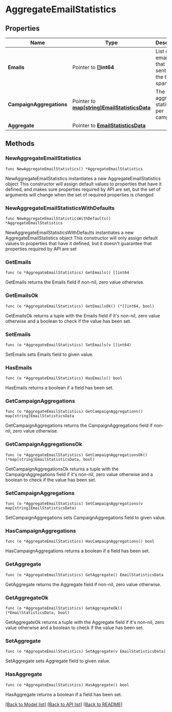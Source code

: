 # AggregateEmailStatistics

## Properties

Name | Type | Description | Notes
------------ | ------------- | ------------- | -------------
**Emails** | Pointer to **[]int64** | List of email IDs that were sent during the time span. | [optional] 
**CampaignAggregations** | Pointer to [**map[string]EmailStatisticsData**](EmailStatisticsData.md) | The aggregated statistics per campaign. | [optional] 
**Aggregate** | Pointer to [**EmailStatisticsData**](EmailStatisticsData.md) |  | [optional] 

## Methods

### NewAggregateEmailStatistics

`func NewAggregateEmailStatistics() *AggregateEmailStatistics`

NewAggregateEmailStatistics instantiates a new AggregateEmailStatistics object
This constructor will assign default values to properties that have it defined,
and makes sure properties required by API are set, but the set of arguments
will change when the set of required properties is changed

### NewAggregateEmailStatisticsWithDefaults

`func NewAggregateEmailStatisticsWithDefaults() *AggregateEmailStatistics`

NewAggregateEmailStatisticsWithDefaults instantiates a new AggregateEmailStatistics object
This constructor will only assign default values to properties that have it defined,
but it doesn't guarantee that properties required by API are set

### GetEmails

`func (o *AggregateEmailStatistics) GetEmails() []int64`

GetEmails returns the Emails field if non-nil, zero value otherwise.

### GetEmailsOk

`func (o *AggregateEmailStatistics) GetEmailsOk() (*[]int64, bool)`

GetEmailsOk returns a tuple with the Emails field if it's non-nil, zero value otherwise
and a boolean to check if the value has been set.

### SetEmails

`func (o *AggregateEmailStatistics) SetEmails(v []int64)`

SetEmails sets Emails field to given value.

### HasEmails

`func (o *AggregateEmailStatistics) HasEmails() bool`

HasEmails returns a boolean if a field has been set.

### GetCampaignAggregations

`func (o *AggregateEmailStatistics) GetCampaignAggregations() map[string]EmailStatisticsData`

GetCampaignAggregations returns the CampaignAggregations field if non-nil, zero value otherwise.

### GetCampaignAggregationsOk

`func (o *AggregateEmailStatistics) GetCampaignAggregationsOk() (*map[string]EmailStatisticsData, bool)`

GetCampaignAggregationsOk returns a tuple with the CampaignAggregations field if it's non-nil, zero value otherwise
and a boolean to check if the value has been set.

### SetCampaignAggregations

`func (o *AggregateEmailStatistics) SetCampaignAggregations(v map[string]EmailStatisticsData)`

SetCampaignAggregations sets CampaignAggregations field to given value.

### HasCampaignAggregations

`func (o *AggregateEmailStatistics) HasCampaignAggregations() bool`

HasCampaignAggregations returns a boolean if a field has been set.

### GetAggregate

`func (o *AggregateEmailStatistics) GetAggregate() EmailStatisticsData`

GetAggregate returns the Aggregate field if non-nil, zero value otherwise.

### GetAggregateOk

`func (o *AggregateEmailStatistics) GetAggregateOk() (*EmailStatisticsData, bool)`

GetAggregateOk returns a tuple with the Aggregate field if it's non-nil, zero value otherwise
and a boolean to check if the value has been set.

### SetAggregate

`func (o *AggregateEmailStatistics) SetAggregate(v EmailStatisticsData)`

SetAggregate sets Aggregate field to given value.

### HasAggregate

`func (o *AggregateEmailStatistics) HasAggregate() bool`

HasAggregate returns a boolean if a field has been set.


[[Back to Model list]](../README.md#documentation-for-models) [[Back to API list]](../README.md#documentation-for-api-endpoints) [[Back to README]](../README.md)


